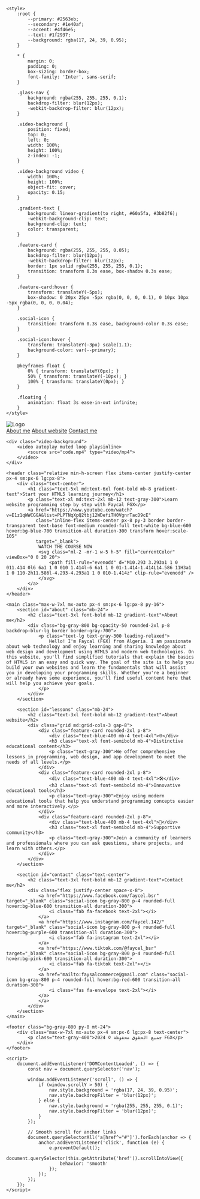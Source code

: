 <!DOCTYPE html>
<html lang="en" dir="ltr">
<head>
    <meta charset="UTF-8">
    <meta name="viewport" content="width=device-width, initial-scale=1.0">
    <title>Learn HTML5 | FGX</title>
    <link rel="icon" type="image/png" href="FGX.png">
    <link rel="stylesheet" href="https://cdnjs.cloudflare.com/ajax/libs/tailwindcss/2.2.19/tailwind.min.css">
    <link rel="stylesheet" href="https://cdnjs.cloudflare.com/ajax/libs/font-awesome/6.5.1/css/all.min.css">
    <link href="https://fonts.googleapis.com/css2?family=Inter:wght@400;500;600;700&display=swap" rel="stylesheet">
    
    <style>
        :root {
            --primary: #2563eb;
            --secondary: #1e40af;
            --accent: #4f46e5;
            --text: #1f2937;
            --background: rgba(17, 24, 39, 0.95);
        }

        * {
            margin: 0;
            padding: 0;
            box-sizing: border-box;
            font-family: 'Inter', sans-serif;
        }

        .glass-nav {
            background: rgba(255, 255, 255, 0.1);
            backdrop-filter: blur(12px);
            -webkit-backdrop-filter: blur(12px);
        }

        .video-background {
            position: fixed;
            top: 0;
            left: 0;
            width: 100%;
            height: 100%;
            z-index: -1;
        }

        .video-background video {
            width: 100%;
            height: 100%;
            object-fit: cover;
            opacity: 0.15;
        }

        .gradient-text {
            background: linear-gradient(to right, #60a5fa, #3b82f6);
            -webkit-background-clip: text;
            background-clip: text;
            color: transparent;
        }

        .feature-card {
            background: rgba(255, 255, 255, 0.05);
            backdrop-filter: blur(12px);
            -webkit-backdrop-filter: blur(12px);
            border: 1px solid rgba(255, 255, 255, 0.1);
            transition: transform 0.3s ease, box-shadow 0.3s ease;
        }

        .feature-card:hover {
            transform: translateY(-5px);
            box-shadow: 0 20px 25px -5px rgba(0, 0, 0, 0.1), 0 10px 10px -5px rgba(0, 0, 0, 0.04);
        }

        .social-icon {
            transition: transform 0.3s ease, background-color 0.3s ease;
        }

        .social-icon:hover {
            transform: translateY(-3px) scale(1.1);
            background-color: var(--primary);
        }

        @keyframes float {
            0% { transform: translateY(0px); }
            50% { transform: translateY(-10px); }
            100% { transform: translateY(0px); }
        }

        .floating {
            animation: float 3s ease-in-out infinite;
        }
    </style>
</head>
<body class="bg-gray-900 text-white">
    <nav class="glass-nav fixed w-full z-50 transition-all duration-300">
        <div class="max-w-7xl mx-auto px-4 sm:px-6 lg:px-8">
            <div class="flex justify-between h-16 items-center">
                <div class="flex-shrink-0 floating">
                    <img src="favicon.png" alt="Logo" class="h-10 w-10">
                </div>
                <div class="hidden md:block">
                    <div class="ml-10 flex items-baseline space-x-8">
                        <a href="#about" class="text-white hover:text-blue-400 transition-colors duration-300 px-3 py-2 rounded-md text-sm font-medium">About me</a>
                        <a href="#lessons" class="text-white hover:text-blue-400 transition-colors duration-300 px-3 py-2 rounded-md text-sm font-medium">About website</a>
                        <a href="#contact" class="text-white hover:text-blue-400 transition-colors duration-300 px-3 py-2 rounded-md text-sm font-medium">Contact me</a>
                    </div>
                </div>
            </div>
        </div>
    </nav>

    <div class="video-background">
        <video autoplay muted loop playsinline>
            <source src="code.mp4" type="video/mp4">
        </video>
    </div>

    <header class="relative min-h-screen flex items-center justify-center px-4 sm:px-6 lg:px-8">
        <div class="text-center">
            <h1 class="text-5xl md:text-6xl font-bold mb-8 gradient-text">Start your HTML5 learning journey</h1>
            <p class="text-xl md:text-2xl mb-12 text-gray-300">Learn website programming step by step with Faycal FGX</p>
            <a href="https://www.youtube.com/watch?v=E1z1qWWCGGA&list=PLPTNqXpQ2tbj12WDefiTH0VgnrTacD9cE" 
               class="inline-flex items-center px-8 py-3 border border-transparent text-base font-medium rounded-full text-white bg-blue-600 hover:bg-blue-700 transition-all duration-300 transform hover:scale-105"
               target="_blank">
                WATCH THE COURSE NOW
                <svg class="ml-2 -mr-1 w-5 h-5" fill="currentColor" viewBox="0 0 20 20">
                    <path fill-rule="evenodd" d="M10.293 3.293a1 1 0 011.414 0l6 6a1 1 0 010 1.414l-6 6a1 1 0 01-1.414-1.414L14.586 11H3a1 1 0 110-2h11.586l-4.293-4.293a1 1 0 010-1.414z" clip-rule="evenodd" />
                </svg>
            </a>
        </div>
    </header>

    <main class="max-w-7xl mx-auto px-4 sm:px-6 lg:px-8 py-16">
        <section id="about" class="mb-24">
            <h2 class="text-3xl font-bold mb-12 gradient-text">About me</h2>
            <div class="bg-gray-800 bg-opacity-50 rounded-2xl p-8 backdrop-blur-lg border border-gray-700">
                <p class="text-lg text-gray-300 leading-relaxed">
                    Hello! I'm Faycal (FGX) from Algeria. I am passionate about web technology and enjoy learning and sharing knowledge about web design and development using HTML5 and modern web technologies. On this website, you'll find simplified tutorials that explain the basics of HTML5 in an easy and quick way. The goal of the site is to help you build your own websites and learn the fundamentals that will assist you in developing your programming skills. Whether you're a beginner or already have some experience, you'll find useful content here that will help you achieve your goals.
                </p>
            </div>
        </section>

        <section id="lessons" class="mb-24">
            <h2 class="text-3xl font-bold mb-12 gradient-text">About website</h2>
            <div class="grid md:grid-cols-3 gap-8">
                <div class="feature-card rounded-2xl p-8">
                    <div class="text-blue-400 mb-4 text-4xl">🌐</div>
                    <h3 class="text-xl font-semibold mb-4">Distinctive educational content</h3>
                    <p class="text-gray-300">We offer comprehensive lessons in programming, web design, and app development to meet the needs of all levels.</p>
                </div>
                <div class="feature-card rounded-2xl p-8">
                    <div class="text-blue-400 mb-4 text-4xl">🛠</div>
                    <h3 class="text-xl font-semibold mb-4">Innovative educational tools</h3>
                    <p class="text-gray-300">Enjoy using modern educational tools that help you understand programming concepts easier and more interactively.</p>
                </div>
                <div class="feature-card rounded-2xl p-8">
                    <div class="text-blue-400 mb-4 text-4xl">🚀</div>
                    <h3 class="text-xl font-semibold mb-4">Supportive community</h3>
                    <p class="text-gray-300">Join a community of learners and professionals where you can ask questions, share projects, and learn with others.</p>
                </div>
            </div>
        </section>

        <section id="contact" class="text-center">
            <h2 class="text-3xl font-bold mb-12 gradient-text">Contact me</h2>
            <div class="flex justify-center space-x-8">
                <a href="https://www.facebook.com/faycel.bsr" target="_blank" class="social-icon bg-gray-800 p-4 rounded-full hover:bg-blue-600 transition-all duration-300">
                    <i class="fab fa-facebook text-2xl"></i>
                </a>
                <a href="https://www.instagram.com/faycel.142/" target="_blank" class="social-icon bg-gray-800 p-4 rounded-full hover:bg-purple-600 transition-all duration-300">
                    <i class="fab fa-instagram text-2xl"></i>
                </a>
                <a href="https://www.tiktok.com/@faycel_bsr" target="_blank" class="social-icon bg-gray-800 p-4 rounded-full hover:bg-pink-600 transition-all duration-300">
                    <i class="fab fa-tiktok text-2xl"></i>
                </a>
                <a href="mailto:faysalcommerce@gmail.com" class="social-icon bg-gray-800 p-4 rounded-full hover:bg-red-600 transition-all duration-300">
                    <i class="fas fa-envelope text-2xl"></i>
                </a>
                </a>
            </div>
        </section>
    </main>

    <footer class="bg-gray-800 py-8 mt-24">
        <div class="max-w-7xl mx-auto px-4 sm:px-6 lg:px-8 text-center">
            <p class="text-gray-400">جميع الحقوق محفوظة © 2024 FGX</p>
        </div>
    </footer>

    <script>
        document.addEventListener('DOMContentLoaded', () => {
            const nav = document.querySelector('nav');
            
            window.addEventListener('scroll', () => {
                if (window.scrollY > 50) {
                    nav.style.background = 'rgba(17, 24, 39, 0.95)';
                    nav.style.backdropFilter = 'blur(12px)';
                } else {
                    nav.style.background = 'rgba(255, 255, 255, 0.1)';
                    nav.style.backdropFilter = 'blur(12px)';
                }
            });

            // Smooth scroll for anchor links
            document.querySelectorAll('a[href^="#"]').forEach(anchor => {
                anchor.addEventListener('click', function (e) {
                    e.preventDefault();
                    document.querySelector(this.getAttribute('href')).scrollIntoView({
                        behavior: 'smooth'
                    });
                });
            });
        });
    </script>
</body>
</html>
